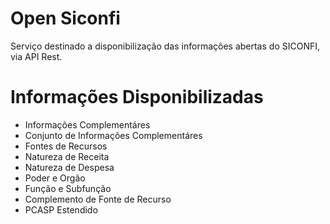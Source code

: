 # Open Siconfi
Serviço destinado a disponibilização das informações abertas do SICONFI, via API Rest.

# Informações Disponibilizadas
- Informações Complementáres
- Conjunto de Informações Complementáres
- Fontes de Recursos
- Natureza de Receita
- Natureza de Despesa
- Poder e Orgão
- Função e Subfunção
- Complemento de Fonte de Recurso
- PCASP Estendido

